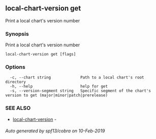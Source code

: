 ## local-chart-version get

Print a local chart's version number

### Synopsis

Print a local chart's version number

```
local-chart-version get [flags]
```

### Options

```
  -c, --chart string             Path to a local chart's root directory
  -h, --help                     help for get
  -s, --version-segment string   Specific segment of the chart's version to get (major|minor|patch|prerelease)
```

### SEE ALSO

* [local-chart-version](local-chart-version.md)	 - 

###### Auto generated by spf13/cobra on 10-Feb-2019
